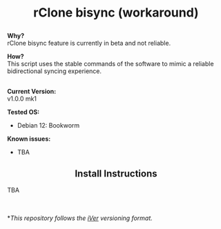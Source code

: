 # <p align="center"><b>rClone bisync (workaround)</b>

<b>Why?</b> <br>
rClone bisync feature is currently in beta and not reliable.

<b>How?</b><br>
This script uses the stable commands of the software to mimic a reliable bidirectional syncing experience.

##

<b>Current Version:</b><br>
v1.0.0 mk1

<b>Tested OS:</b><br>
- Debian 12: Bookworm

<b>Known issues:</b><br>
- TBA

<h2 align="center">Install Instructions</h2>
TBA

<br><br>
**This repository follows the [iVer](https://github.com/frontfacer/iVer) versioning format.*